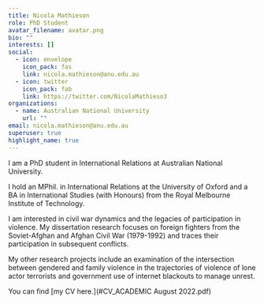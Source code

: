 ```yaml
---
title: Nicola Mathieson
role: PhD Student
avatar_filename: avatar.png
bio: ""
interests: []
social:
  - icon: envelope
    icon_pack: fas
    link: nicola.mathieson@anu.edu.au
  - icon: twitter
    icon_pack: fab
    link: https://twitter.com/NicolaMathieso3
organizations:
  - name: Australian National University
    url: ""
email: nicola.mathieson@anu.edu.au
superuser: true
highlight_name: true
---
```

I am a PhD student in International Relations at Australian National University. 

I hold an MPhil. in International Relations at the University of Oxford and a BA in International Studies (with Honours) from the Royal Melbourne Institute of Technology. 

I am interested in civil war dynamics and the legacies of participation in violence. My dissertation research focuses on foreign fighters from the Soviet-Afghan and Afghan Civil War (1979-1992) and traces their participation in subsequent conflicts. 

My other research projects include an examination of the intersection between gendered and family violence in the trajectories of violence of lone actor terrorists and government use of internet blackouts to manage unrest. 

You can find [my CV here.](#CV_ACADEMIC August 2022.pdf)
